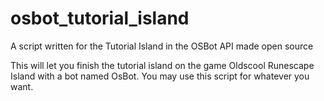 # osbot_tutorial_island
A script written for the Tutorial Island in the OSBot API made open source

This will let you finish the tutorial island on the game Oldscool Runescape Island with a bot named OsBot. You may use this script for whatever you want.

